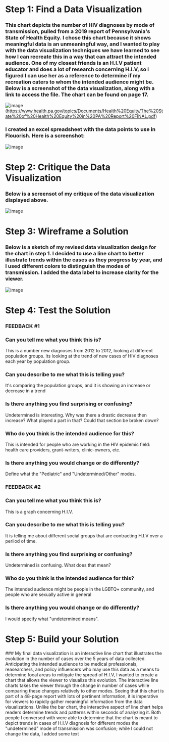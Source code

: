 # Step 1: Find a Data Visualization
### This chart depicts the number of HIV diagnoses by mode of transmission, pulled from a 2019 report of Pennsylvania's State of Health Equity. I chose this chart because it shows meaningful data is an unmeaningful way, and I wanted to play with the data visualization techniques we have learned to see how I can recreate this in a way that can attract the intended audience. One of my closest friends is an H.I.V patient educator and does a lot of research concerning H.I.V, so i figured I can use her as a reference to determine if my recreation caters to whom the intended audience might be. Below is a screenshot of the data visualization, along with a link to access the file. The chart can be found on page 17.
![image](https://user-images.githubusercontent.com/89934021/133898282-5b4a5037-1de7-4203-b181-20185e3b31e5.png)
(https://www.health.pa.gov/topics/Documents/Health%20Equity/The%20State%20of%20Health%20Equity%20in%20PA%20Report%20FINAL.pdf)


### I created an excel spreadsheet with the data points to use in Flouorish. Here is a screenshot:
![image](https://user-images.githubusercontent.com/89934021/133898391-1f400587-42f6-42b4-83a2-df50233b4092.png)


# Step 2: Critique the Data Visualization
### Below is a screensot of my critique of the data visualization displayed above.
![image](https://user-images.githubusercontent.com/89934021/133914564-83bb8fbe-d258-438d-b867-cffceba01806.png)


# Step 3: Wireframe a Solution
### Below is a sketch of my revised data visualization design for the chart in step 1. I decided to use a line chart to better illustrate trends within the cases as they progress by year, and I used different colors to distinguish the modes of transmission. I added the data label to increase clarity for the viewer.
![image](https://user-images.githubusercontent.com/89934021/133899379-a7e32172-856a-4fef-a413-9518d630a0fe.png)

# Step 4: Test the Solution
### FEEDBACK #1
### Can you tell me what you think this is?
This is a number new diagnoses from 2012 to 2012, looking at different population groups. Its looking at the trend of new cases of HIV diagnoses each year by population group.
### Can you describe to me what this is telling you?
It's comparing the population groups, and it is showing an increase or decrease in a trend
### Is there anything you find surprising or confusing?
Undetermined is interesting. Why was there a drastic decrease then increase? What played a part in that? Could that section be broken down?
### Who do you think is the intended audience for this?
This is intended for people who are working in the HIV epidemic field: health care providers, grant-writers, clinic-owners, etc.
### Is there anything you would change or do differently?
Define what the "Pediatric" and "Undetermined/Other" modes.
 
### FEEDBACK #2
### Can you tell me what you think this is?
This is a graph concerning H.I.V.
### Can you describe to me what this is telling you?
It is telling me about different social groups that are contracting H.I.V over a periiod of time.
### Is there anything you find surprising or confusing?
Undetermined is confusing. What does that mean?
### Who do you think is the intended audience for this?
The intended audience might be people in the LGBTQ+ community, and people who are sexually active in general
### Is there anything you would change or do differently?
I would specify what "undetermined means".

# Step 5: Build your Solution
<div class="flourish-embed flourish-chart" data-src="visualisation/7311756"><script src="https://public.flourish.studio/resources/embed.js"></script></div>
### My final data visualization is an interactive line chart that illustrates the evolution in the number of cases over the 5 years of data collected. Anticipating the intended audience to be medical professionals, reasearchers, and policy influencers who may use this data as a means to determine focal areas to mitigate the spread of H.I.V, I wanted to create a chart that allows the viewer to visualize this evolution. The interactive line charts takes the viewer through the change in number of cases while comparing these changes relatively to other modes. Seeing that this chart is part of a 48-page report with lots of pertinent information, it is imperative for viewers to rapidly gather meaningful information from the data visualizations. Unlike the bar chart, the interactive aspect of line chart helps readers determine trends and patterns within seconds of analyzing it. Both people I conversed with were able to determine that the chart is meant to depict trends in cases of H.I.V diagnosis for different modes   the "undetermined" mode of transmission was confusion; while I could not change the data, I added some text

